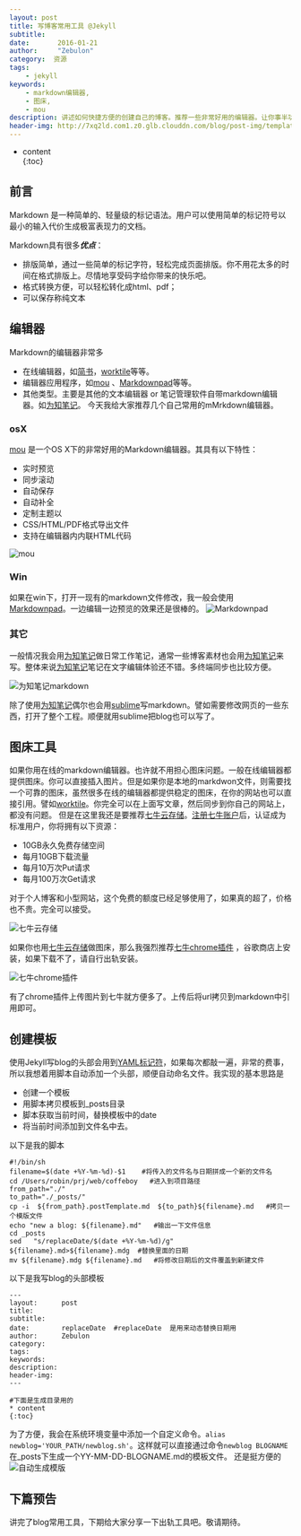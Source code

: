 ```yaml
---
layout: post
title: 写博客常用工具 @Jekyll
subtitle:   
date:       2016-01-21
author:     "Zebulon"
category:  资源
tags:
    - jekyll
keywords:
    - markdown编辑器,
    - 图床,
    - mou
description: 讲述如何快捷方便的创建自己的博客。推荐一些非常好用的编辑器。让你事半功倍。
header-img: http://7xq2ld.com1.z0.glb.clouddn.com/blog/post-img/template.png
---
```

* content  
{:toc} 

## 前言

Markdown 是一种简单的、轻量级的标记语法。用户可以使用简单的标记符号以最小的输入代价生成极富表现力的文档。

Markdown具有很多***优点***：

- 排版简单，通过一些简单的标记字符，轻松完成页面排版。你不用花太多的时间在格式排版上。尽情地享受码字给你带来的快乐吧。
- 格式转换方便，可以轻松转化成html、pdf；
- 可以保存称纯文本

## 编辑器

Markdown的编辑器非常多

- 在线编辑器，如[简书](http://www.jianshu.com/)，[worktile](http://www.worktile.com)等等。
- 编辑器应用程序，如[mou](http://25.io/mou/) 、[Markdownpad](http://markdownpad.com/)等等。
- 其他类型。主要是其他的文本编辑器 or 笔记管理软件自带markdown编辑器。如[为知笔记](http://www.wiz.cn/)。
今天我给大家推荐几个自己常用的mMrkdown编辑器。

### osX

[mou](http://25.io/mou/) 是一个OS X下的非常好用的Markdown编辑器。其具有以下特性：

- 实时预览
- 同步滚动
- 自动保存
- 自动补全
- 定制主题以
- CSS/HTML/PDF格式导出文件
- 支持在编辑器内内联HTML代码

![mou](http://7xq2ld.com1.z0.glb.clouddn.com/blog/post-img/mou.png)

### Win

如果在win下，打开一现有的markdown文件修改，我一般会使用[Markdownpad](http://markdownpad.com/)。一边编辑一边预览的效果还是很棒的。
![Markdownpad](http://7xq2ld.com1.z0.glb.clouddn.com/blog/post-img/markdownpad2.png)

### 其它

一般情况我会用[为知笔记](http://www.wiz.cn/)做日常工作笔记，通常一些博客素材也会用[为知笔记](http://www.wiz.cn/)来写。整体来说[为知笔记](http://www.wiz.cn/)笔记在文字编辑体验还不错。多终端同步也比较方便。

![为知笔记markdown](http://7xq2ld.com1.z0.glb.clouddn.com/blog/post-img/wiz.gif)

除了使用[为知笔记](http://www.wiz.cn/)偶尔也会用[sublime](http://www.sublimetext.com/)写markdown。譬如需要修改网页的一些东西，打开了整个工程。顺便就用sublime把blog也可以写了。

## 图床工具

如果你用在线的markdown编辑器。也许就不用担心图床问题。一般在线编辑器都提供图床。你可以直接插入图片。但是如果你是本地的markdwon文件，则需要找一个可靠的图床，虽然很多在线的编辑器都提供稳定的图床，在你的网站也可以直接引用。譬如[worktile](http://www.worktile.com)。你完全可以在上面写文章，然后同步到你自己的网站上，都没有问题。
但是在这里我还是要推荐[七牛云存储](http://www.qiniu.com/)。[注册七牛账户](https://portal.qiniu.com/signup?code=3lqda82g9fuqa)后，认证成为标准用户，你将拥有以下资源：

- 10GB永久免费存储空间
- 每月10GB下载流量
- 每月10万次Put请求 
- 每月100万次Get请求

对于个人博客和小型网站，这个免费的额度已经足够使用了，如果真的超了，价格也不贵。完全可以接受。

![七牛云存储](http://7xq2ld.com1.z0.glb.clouddn.com/blog/post-img/qiniu.png)

如果你也用[七牛云存储](http://www.qiniu.com/)做图床，那么我强烈推荐[七牛chrome插件](https://chrome.google.com/webstore/detail/emmfkgdgapbjphdolealbojmcmnphdcc) ，谷歌商店上安装，如果下载不了，请自行出轨安装。

![七牛chrome插件](http://7xq2ld.com1.z0.glb.clouddn.com/blog/post-img/qiniu-chrome2.gif)

有了chrome插件上传图片到七牛就方便多了。上传后将url拷贝到markdown中引用即可。

## 创建模板

使用Jekyll写blog的头部会用到[YAML标记符](http://jekyllrb.com/docs/frontmatter/)，如果每次都敲一遍，非常的费事，所以我想着用脚本自动添加一个头部，顺便自动命名文件。我实现的基本思路是

- 创建一个模板
-  用脚本拷贝模板到_posts目录
- 脚本获取当前时间，替换模板中的date
- 将当前时间添加到文件名中去。

以下是我的脚本

```
#!/bin/sh
filename=$(date +%Y-%m-%d)-$1    #将传入的文件名与日期拼成一个新的文件名
cd /Users/robin/prj/web/coffeboy   #进入到项目路径
from_path="./"
to_path="./_posts/"
cp -i  ${from_path}.postTemplate.md  ${to_path}${filename}.md   #拷贝一个模版文件
echo "new a blog: ${filename}.md"   #输出一下文件信息
cd _posts
sed   "s/replaceDate/$(date +%Y-%m-%d)/g" ${filename}.md>${filename}.mdg  #替换里面的日期
mv ${filename}.mdg ${filename}.md   #将修改日期后的文件覆盖到新建文件

```

以下是我写blog的头部模板

```
---
layout:      post
title:       
subtitle:    
date:        replaceDate  #replaceDate  是用来动态替换日期用
author:      Zebulon
category:    
tags:        
keywords:    
description: 
header-img:  
---

#下面是生成目录用的
* content  
{:toc} 

```
为了方便，我会在系统环境变量中添加一个自定义命令。`alias newblog='YOUR_PATH/newblog.sh'`。这样就可以直接通过命令`newblog BLOGNAME`在_posts下生成一个YY-MM-DD-BLOGNAME.md的模板文件。
还是挺方便的
![自动生成模版](http://7xq2ld.com1.z0.glb.clouddn.com/blog/post-img/template.gif)

## 下篇预告

讲完了blog常用工具，下期给大家分享一下出轨工具吧。敬请期待。
